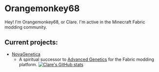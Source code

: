 # Orangemonkey68
Hey! I'm Orangemonkey68, or Clare. I'm active in the Minecraft Fabric modding community. 
## Current projects:  
- [NovaGenetica](https://github.com/orangemonkey68/NovaGenetica)
  - A spiritual successor to [Advanced Genetics](http://ag.teamdna.de/) for the Fabric modding platform. 
[![Clare's GitHub stats](https://github-readme-stats.vercel.app/api?username=orangemonkey68&theme=midnight-purple)](https://github.com/anuraghazra/github-readme-stats)

<!---
orangemonkey68/orangemonkey68 is a ✨ special ✨ repository because its `README.md` (this file) appears on your GitHub profile.
You can click the Preview link to take a look at your changes.
--->
